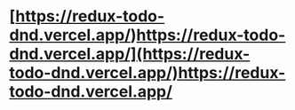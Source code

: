 # [https://redux-todo-dnd.vercel.app/)https://redux-todo-dnd.vercel.app/](https://redux-todo-dnd.vercel.app/)https://redux-todo-dnd.vercel.app/
